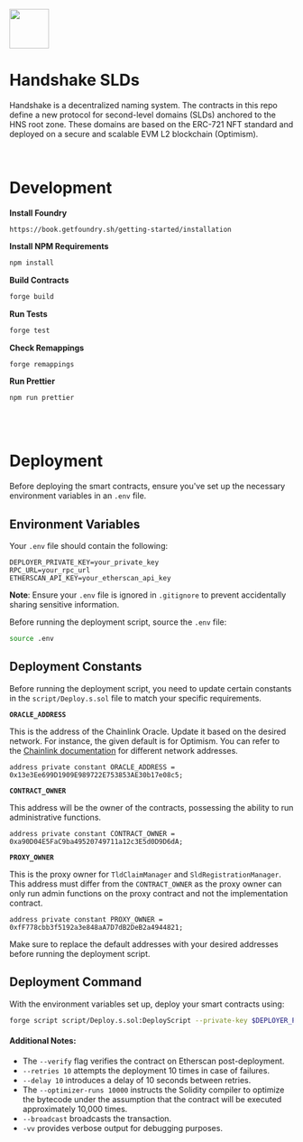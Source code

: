 <br>
<img src="https://user-images.githubusercontent.com/136583/182129623-3bab6cb3-ef97-41bb-bfd1-39500e2bc3f5.png" width="70">

<br>

# Handshake SLDs
Handshake is a decentralized naming system. The contracts in this repo define a new protocol for second-level domains (SLDs) anchored to the HNS root zone. These domains are based on the ERC-721 NFT standard and deployed on a secure and scalable EVM L2 blockchain (Optimism). 

<br>

# Development

**Install Foundry**
```
https://book.getfoundry.sh/getting-started/installation
```

**Install NPM Requirements**
```sh
npm install
```

**Build Contracts**
```sh
forge build
```

**Run Tests**
```sh
forge test
```

**Check Remappings**
```sh
forge remappings
```

**Run Prettier**
```sh
npm run prettier
```

<br>
<br>

# Deployment

Before deploying the smart contracts, ensure you've set up the necessary environment variables in an `.env` file.

## Environment Variables

Your `.env` file should contain the following:

```env
DEPLOYER_PRIVATE_KEY=your_private_key
RPC_URL=your_rpc_url
ETHERSCAN_API_KEY=your_etherscan_api_key
```

**Note**: Ensure your `.env` file is ignored in `.gitignore` to prevent accidentally sharing sensitive information.

Before running the deployment script, source the `.env` file:

```sh
source .env
```

## Deployment Constants

Before running the deployment script, you need to update certain constants in the `script/Deploy.s.sol` file to match your specific requirements.

**`ORACLE_ADDRESS`**

This is the address of the Chainlink Oracle. Update it based on the desired network. For instance, the given default is for Optimism. You can refer to the [Chainlink documentation](https://docs.chain.link/data-feeds/price-feeds/addresses/?network=optimism) for different network addresses.

```solidity
address private constant ORACLE_ADDRESS = 0x13e3Ee699D1909E989722E753853AE30b17e08c5;
```

**`CONTRACT_OWNER`**

This address will be the owner of the contracts, possessing the ability to run administrative functions.

```solidity
address private constant CONTRACT_OWNER = 0xa90D04E5FaC9ba49520749711a12c3E5d0D9D6dA;
```

**`PROXY_OWNER`**

This is the proxy owner for `TldClaimManager` and `SldRegistrationManager`. This address must differ from the `CONTRACT_OWNER` as the proxy owner can only run admin functions on the proxy contract and not the implementation contract.

```solidity
address private constant PROXY_OWNER = 0xfF778cbb3f5192a3e848aA7D7dB2DeB2a4944821;
```

Make sure to replace the default addresses with your desired addresses before running the deployment script.


## Deployment Command

With the environment variables set up, deploy your smart contracts using:
```sh
forge script script/Deploy.s.sol:DeployScript --private-key $DEPLOYER_PRIVATE_KEY --rpc-url $RPC_URL  --etherscan-api-key $ETHERSCAN_API_KEY --verify --retries 10 --delay 10 --optimizer-runs 10000 --broadcast -vv
```

#### Additional Notes:

- The `--verify` flag verifies the contract on Etherscan post-deployment.
- `--retries 10` attempts the deployment 10 times in case of failures.
- `--delay 10` introduces a delay of 10 seconds between retries.
- The `--optimizer-runs 10000` instructs the Solidity compiler to optimize the bytecode under the assumption that the contract will be executed approximately 10,000 times.
- `--broadcast` broadcasts the transaction.
- `-vv` provides verbose output for debugging purposes.


